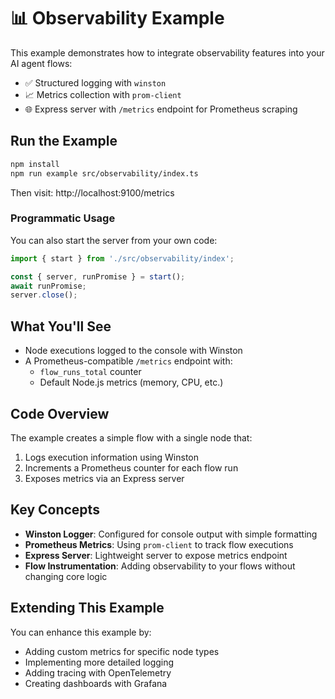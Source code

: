 # 📊 Observability Example

This example demonstrates how to integrate observability features into your AI agent flows:

- ✅ Structured logging with `winston`
- 📈 Metrics collection with `prom-client`
- 🌐 Express server with `/metrics` endpoint for Prometheus scraping

## Run the Example

```bash
npm install
npm run example src/observability/index.ts
```

Then visit: http://localhost:9100/metrics

### Programmatic Usage

You can also start the server from your own code:

```ts
import { start } from './src/observability/index';

const { server, runPromise } = start();
await runPromise;
server.close();
```

## What You'll See

- Node executions logged to the console with Winston
- A Prometheus-compatible `/metrics` endpoint with:
  - `flow_runs_total` counter
  - Default Node.js metrics (memory, CPU, etc.)

## Code Overview

The example creates a simple flow with a single node that:
1. Logs execution information using Winston
2. Increments a Prometheus counter for each flow run
3. Exposes metrics via an Express server

## Key Concepts

- **Winston Logger**: Configured for console output with simple formatting
- **Prometheus Metrics**: Using `prom-client` to track flow executions
- **Express Server**: Lightweight server to expose metrics endpoint
- **Flow Instrumentation**: Adding observability to your flows without changing core logic

## Extending This Example

You can enhance this example by:
- Adding custom metrics for specific node types
- Implementing more detailed logging
- Adding tracing with OpenTelemetry
- Creating dashboards with Grafana
